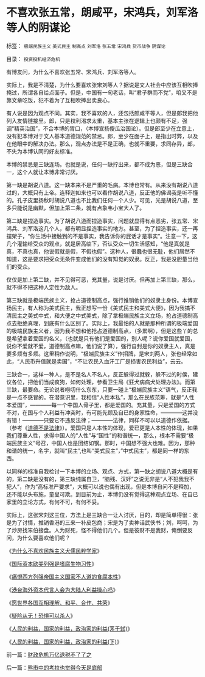 # 不喜欢张五常，朗咸平，宋鸿兵，刘军洛等人的阴谋论

标签： `极端民族主义` `美式民主` `制高点` `刘军洛` `张五常` `宋鸿兵` `货币战争` `阴谋论` 

目录： `投资投机经济危机`

有博友问，为什么不喜欢张五常、宋鸿兵、刘军洛等人。



实际上，我是不清楚，为什么要喜欢张宋刘等人？据说是文人社会中应该互相吹捧掩过，所谓各自给点面子。但是，中国有一句老话，叫“君子群而不党”，咱又不是靠文章吃饭，犯不着为了互相吹捧出卖良心。



有人说是因为观点不同。其实，我不喜欢的人，还包括郎咸平等人，但是郎我把他列入友情链接里。郎，只是权利渴求太重，基本主张在逻辑上也颇有不足，强调“精英治国”，不合本博的胃口，（本博宣扬傻瓜治国论）。但是郎至少在立意上，没有犯本博对于文人基本道德规范的禁忌。郎，至少在面子上，是指出时弊，以及在他眼中的解决办法。那么，观点办法是不是正确，也就不重要，求同存异，郎，不失为本博认同的好友标准。



本博的禁忌是三缺连场。也就是说，任何一缺拧出来，都不成为恶，但是三缺合一，这个人就让本博非常讨厌。



第一缺是胡说八道。这一缺本来不是严重的毛病。本博也常有。从来没有胡说八道过的，大概只有上帝。连释迦如来也可以看作胡说八道，反正他的佛谒我是听不懂的。孔子皮里扬秋时胡说八道也不比我们任何一个人少。可见，光是胡说八道，至多只能说是幽默，但加上第二条，就有点象韦小宝大人了。



第二缺是捏造事实。为了胡说八道而捏造事实，问题就显得有点恶劣，张五常、宋鸿兵、刘军洛这几个人，都有明显捏造事实的地方。甚至，为了捏造事实，还一再摆架子，“你生活中接触到的不是事实，我告诉你的屁话才是事实”。注意一下，这几个灌输给受众的观点，就是居高临下，否认受众一切生活感知，“他是真就是真，不真也真，他说假就是假，不假也假”。这种人，很蠢也很无耻，他们居然不知道，这是要求把受众无条件变成他们的没有知觉的奴隶。反正，我是没胆量当他们的受众。



仅仅是加上第二缺，并不见得可恶，充其量，说是讨厌。但再加上第三缺，那么，就不得不把这种人定性为敌人。



第三缺就是极端民族主义，抢占道德制高点，强行推销他们的奴隶主身份。本博宣扬民主，有人称为美式民主，我正想写一份《美式民主和美式大便》，因为我搞不清民主之美式中式，和大便之中式美式，除了拿极端民族主义立场，抢占道德制高点去拒绝真理，到底有什么区别了。实际上，我最怕的人就是那种所谓的极端爱国的极端民族主义者，因为我不想和他抢占道德制高点，（多累啊），但是这些丫的总是希望拿着爱国的名义，（也就是只有他们是爱国的，别人呢？说你爱国就爱国，说你不爱就不爱，道德制高点嘛，他们说了算），强行自封是你的奴隶主人，真是要多烦有多烦。这里稍作说明，“极端民族主义”作招牌，是宋刘两人，张也经常如此，“人民币升值就是卖国”，“不让农民入血汗工厂是损害农民利益”，云云。



三缺合一，这样一种人，是不是名人不名人，反正躲得过就躲，躲不过的时侯，建议各位，把他们当成疯狗，如何处理，参看卫生局《狂犬病病犬处理办法》。而第三缺，最要命。无论说者唠叨什么东东，只要一碰上“极端民族主义”语气，反正我是一点不感冒的。在潜意识里，我相信“人性本私”，那么在民族范筹，就是“人性本爱国”，————每一个中国人骨子里，都是爱国的。充其量，只是爱国的方式不对，在国与个人利益有冲突时，有可能先顾及自已的身家性命，————这并没有错！————只要它不违反法律；————法律，同样不可以以道德作依据。（参考《[道德不是法律](../../../2007/9/30/民主就是与民约法；法律并不是道德的上层建筑.md)》）。爱国只是人本性的体现，爱已更是人本性的体现，如果我们尊重人性，求得中国人的“人性”与“国性”的和谐统一，那么，根本不需要“极端民族主义”号召，中国人也是团结如钢。那时，中国想不强大也难。因为，那种和谐的统一，名字，就叫“民主”,也叫“美式民主”，”中式民主”，都是同一样的东西。



以同样的标准自我检讨一下本博的立场、观点、方式，第一缺之胡说八道大概是有的，第二缺是没有的，第三缺纯属自卫，“脑残、汉奸”之说无非是“人不犯我我不犯人”，作为“高标准严要求”，大概可以说也偶有出现，但是本博自问不是释加，还不能以头布施，童叟可欺。到目前为止，本博仍没有觉得这种观点立场、在自已家里的立论方式，有何不可，有何不妥。



实际上，这张宋刘这三位，方法上是三缺合一让人讨厌，目的，却是简单得很：张是为了讨情，推销香港的三来一补皮包商；宋是为了卖神话武侠书；刘，呵呵，为了炒房找笨伯接盘。人为财死，怪不得他们几个。但是彼财不是我财，俺倒要反问，为什么要喜欢他们呢？

《[为什么不喜欢民族主义犬儒民粹学家](../../../2008/9/2/不喜欢张五常，朗咸平，宋鸿兵，刘军洛等人的阴谋论.md)》

《[国际资本欧美列强是嗜腐生物习性](../../../2009/5/30/国际资本欧美列强是嗜腐生物习性.md)》

《[痛恨西方列强帝国主义国家不人道的食腐本性](../../../2009/5/31/西方列强帝国主义国家不够“哥们人道”的食腐本性.md)》

《[港台海外资本代言人会为大陆人利益操心吗](../../../2009/6/1/港台海外资本代言人会为大陆人利益操心吗.md)》

《[愿世界各国互相理解、和平、合作、共荣](../../../2009/6/8/愿世界各国互相理解、和平、合作、共荣.md)》

《[疑险从无！恐惧可以杀人](../../../2009/6/11/疑险从无！恐惧可以杀人.md)》

《[人民的利益，国家的利益，政治家的利益(茅于轼)](http://blog.sina.com.cn/s/blog_49a3971d0100ag19.html)》

《[人民的利益，国家的利益，政治家的利益(下)](http://blog.sina.com.cn/s/blog_49a3971d0100ag1a.html)》

前一篇：[财政危机万亿退税不了了之](../../../2008/9/1/财政危机万亿退税不了了之.md)

后一篇：[熊市中的考拉也觉得今天是底部](../../../2008/9/2/熊市中的考拉也觉得今天是底部.md)